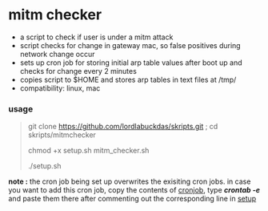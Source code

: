 # mitm checker

* a script to check if user is under a mitm attack
* script checks for change in gateway mac, so false positives during network change occur
* sets up cron job for storing initial arp table values after boot up and checks for change every 2 minutes
* copies script to $HOME and stores arp tables in text files at /tmp/
* compatibility: linux, mac

### usage

> git clone https://github.com/lordlabuckdas/skripts.git ; cd skripts/mitmchecker
>
> chmod +x setup.sh mitm_checker.sh
>
> ./setup.sh

**note :** the cron job being set up overwrites the exisiting cron jobs. in case you want to add this cron job, copy the contents of [cronjob](cronjob.txt), type ***crontab -e*** and paste them there after commenting out the corresponding line in [setup](setup.txt)